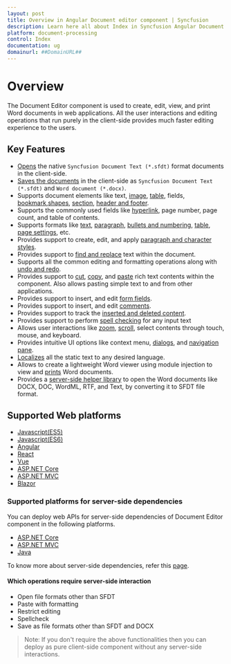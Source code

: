 ```yaml
---
layout: post
title: Overview in Angular Document editor component | Syncfusion
description: Learn here all about Index in Syncfusion Angular Document editor component of Syncfusion Essential JS 2 and more.
platform: document-processing
control: Index 
documentation: ug
domainurl: ##DomainURL##
---
```


# Overview

The Document Editor component is used to create, edit, view, and print Word documents in web applications. All the user interactions and editing operations that run purely in the client-side provides much faster editing experience to the users.

## Key Features

* [Opens](../document-editor/import) the native `Syncfusion Document Text (*.sfdt)` format documents in the client-side.
* [Saves the documents](../document-editor/export) in the client-side as `Syncfusion Document Text (*.sfdt)` and `Word document (*.docx)`.
* Supports document elements like text, [image](../document-editor/image), [table](../document-editor/table), fields, [bookmark](../document-editor/bookmark),[shapes](../document-editor/shapes), [section](../document-editor/section-format), [header and footer](../document-editor/header-footer).
* Supports the commonly used fields like [hyperlink](../document-editor/link), page number, page count, and table of contents.
* Supports formats like [text](../document-editor/text-format), [paragraph](../document-editor/paragraph-format), [bullets and numbering](../document-editor/list-format), [table](../document-editor/table-format), [page settings](../document-editor/section-format), etc.
* Provides support to create, edit, and apply [paragraph and character styles](../document-editor/styles).
* Provides support to [find and replace](../document-editor/find-and-replace) text within the document.
* Supports all the common editing and formatting operations along with [undo and redo](../document-editor/history).
* Provides support to [cut](../document-editor/clipboard#cut), [copy](../document-editor/clipboard#copy), and [paste](../document-editor/clipboard#paste) rich text contents within the component. Also allows pasting simple text to and from other applications.
* Provides support to insert, and edit [form fields](../document-editor/form-fields).
* Provides support to insert, and edit [comments](../document-editor/comments).
* Provides support to track the [inserted and deleted content](../document-editor/track-changes).
* Provides support to perform [spell checking](../document-editor/spell-check) for any input text
* Allows user interactions like [zoom](../document-editor/scrolling-zooming#zooming), [scroll](../document-editor/scrolling-zooming), select contents through touch, mouse, and keyboard.
* Provides intuitive UI options like context menu, [dialogs](../document-editor/dialog), and [navigation pane](../document-editor/find-and-replace#options-pane).
* [Localizes](../document-editor/global-local) all the static text to any desired language.
* Allows to create a lightweight Word viewer using module injection to view and [prints](../document-editor/print) Word documents.
* Provides a [server-side helper library](../document-editor/web-services) to open the Word documents like DOCX, DOC, WordML, RTF, and Text, by converting it to SFDT file format.

## Supported Web platforms

* [Javascript(ES5)](https://help.syncfusion.com/document-processing/word/word-processor/javascript-es5/getting-started)
* [Javascript(ES6)](https://help.syncfusion.com/document-processing/word/word-processor/javascript-es6/getting-started)
* [Angular](https://help.syncfusion.com/document-processing/word/word-processor/angular/getting-started)
* [React](https://help.syncfusion.com/document-processing/word/word-processor/react/getting-started)
* [Vue](https://help.syncfusion.com/document-processing/word/word-processor/vue/getting-started)
* [ASP.NET Core](https://help.syncfusion.com/document-processing/word/word-processor/asp-net-core/getting-started-core)
* [ASP.NET MVC](https://help.syncfusion.com/document-processing/word/word-processor/asp-net-mvc/getting-started)
* [Blazor](https://help.syncfusion.com/document-processing/word/word-processor/blazor/getting-started/server-side-application)

### Supported platforms for server-side dependencies

You can deploy web APIs for server-side dependencies of Document Editor component in the following platforms.

* [ASP.NET Core](../document-editor/web-services/core)
* [ASP.NET MVC](../document-editor/web-services/mvc)
* [Java](../document-editor/web-services/java)

To know more about server-side dependencies, refer this [page](../document-editor/web-services).

#### Which operations require server-side interaction

* Open file formats other than SFDT
* Paste with formatting
* Restrict editing
* Spellcheck
* Save as file formats other than SFDT and DOCX

>Note: If you don't require the above functionalities then you can deploy as pure client-side component without any server-side interactions.
